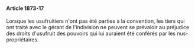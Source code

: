 #### Article 1873-17

Lorsque les usufruitiers n'ont pas été parties à la convention, les tiers qui ont traité avec le gérant de l'indivision ne peuvent se prévaloir au préjudice des droits d'usufruit des pouvoirs qui lui auraient été conférés par les nus-propriétaires.

